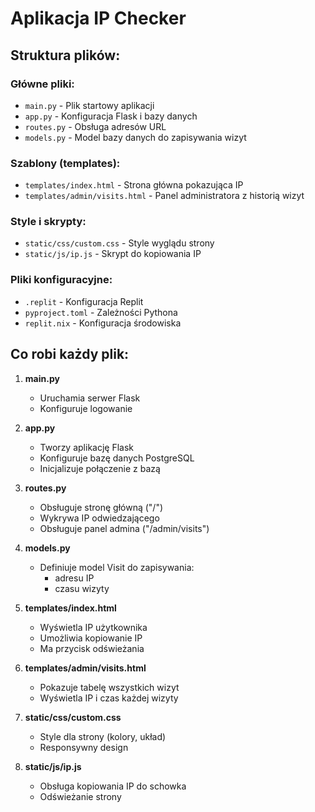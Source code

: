 # Aplikacja IP Checker

## Struktura plików:

### Główne pliki:
- `main.py` - Plik startowy aplikacji
- `app.py` - Konfiguracja Flask i bazy danych
- `routes.py` - Obsługa adresów URL
- `models.py` - Model bazy danych do zapisywania wizyt

### Szablony (templates):
- `templates/index.html` - Strona główna pokazująca IP
- `templates/admin/visits.html` - Panel administratora z historią wizyt

### Style i skrypty:
- `static/css/custom.css` - Style wyglądu strony
- `static/js/ip.js` - Skrypt do kopiowania IP

### Pliki konfiguracyjne:
- `.replit` - Konfiguracja Replit
- `pyproject.toml` - Zależności Pythona
- `replit.nix` - Konfiguracja środowiska

## Co robi każdy plik:

1. **main.py**
   - Uruchamia serwer Flask
   - Konfiguruje logowanie

2. **app.py**
   - Tworzy aplikację Flask
   - Konfiguruje bazę danych PostgreSQL
   - Inicjalizuje połączenie z bazą

3. **routes.py**
   - Obsługuje stronę główną ("/")
   - Wykrywa IP odwiedzającego
   - Obsługuje panel admina ("/admin/visits")

4. **models.py**
   - Definiuje model Visit do zapisywania:
     - adresu IP
     - czasu wizyty

5. **templates/index.html**
   - Wyświetla IP użytkownika
   - Umożliwia kopiowanie IP
   - Ma przycisk odświeżania

6. **templates/admin/visits.html**
   - Pokazuje tabelę wszystkich wizyt
   - Wyświetla IP i czas każdej wizyty

7. **static/css/custom.css**
   - Style dla strony (kolory, układ)
   - Responsywny design

8. **static/js/ip.js**
   - Obsługa kopiowania IP do schowka
   - Odświeżanie strony
